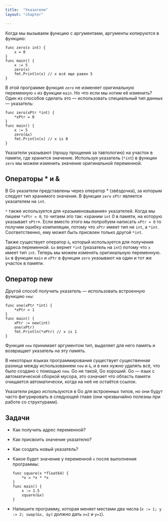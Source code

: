 ```yaml
---
title:  "Указатели"
layout: "chapter"

---
```


Когда мы вызываем функцию с аргументами, аргументы копируются в функцию:

    func zero(x int) {
        x = 0
    }
    func main() {
        x := 5
        zero(x)
        fmt.Println(x) // x всё еще равен 5
    }

В этой программе функция `zero` не изменяет оригинальную переменную `x` из
функции `main`. Но что если мы хотим её изменить? Один из способов сделать это —
использовать специальный тип данных — указатель:

    func zero(xPtr *int) {
        *xPtr = 0
    }
    func main() {
        x := 5
        zero(&x)
        fmt.Println(x) // x is 0
    }

Указатели указывают (прошу прощения за тавтологию) на участок в памяти, где
хранится значение. Используя указатель (`*int`) в функции `zero` мы можем
изменить значение оригинальной переменной.

## Операторы * и &

В Go указатели представлены через оператор * (звёздочка), за которым следует тип
хранимого значения. В функции `zero` `xPtr` является указателем на `int`.

`*` также используется для «разыменовывания» указателей. Когда мы пишем `*xPtr = 0`, 
то читаем это так: «храним `int` 0 в памяти, на которую указывает `xPtr`».
Если вместо этого мы попробуем написать `xPtr = 0` то получим ошибку компиляции,
потому что `xPtr` имеет тип не `int`, а `*int`. Соответственно, ему может быть
присвоен только другой `*int`.

Также существует оператор `&`, который используется для получения адреса
переменной. `&x` вернет `*int` (указатель на `int`) потому что `x` имеет тип
`int`. Теперь мы можем изменять оригинальную переменную. `&x` в функции `main` и
`xPtr` в функции `zero` указывают на один и тот же участок в памяти.

## Оператор new

Другой способ получить указатель — использовать встроенную функцию `new`:

    func one(xPtr *int) {
        *xPtr = 1
    }
    func main() {
        xPtr := new(int)
        one(xPtr)
        fmt.Println(*xPtr) // x is 1
    }

Функция `new` принимает аргументом тип, выделяет для него память и
возвращает указатель на эту память.

В некоторых языках программирования существует существенная разница между
использованием `new` и `&`, и в них нужно удалять всё, что было создано с
помощью `new`. Go не такой, Go хороший. Go — язык с автоматической сборкой
мусора, это означает что область памяти очищается автоматически, когда на неё не
остаётся ссылок.

Указатели редко используются в Go для встроенных типов, но они будут часто
фигурировать в следующей главе (они чрезвычайно полезны при работе со
структурами).

## Задачи

*   Как получить адрес переменной?

*   Как присвоить значение указателю?

*   Как создать новый указатель?

*   Какое будет значение у переменной `x` после выполнения программы:
    
    ```
    func square(x *float64) {
        *x = *x * *x
    }
    func main() {
        x := 1.5
        square(&x)
    }
    ```

*   Напишите программу, которая меняет местами два числа
    (`x := 1; y := 2; swap(&x, &y)` должно дать `x=2` и `y=1`).
